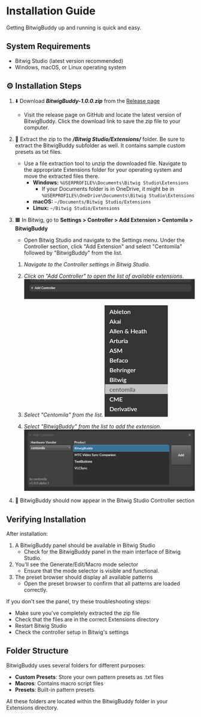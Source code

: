 # Installation Guide

Getting BitwigBuddy up and running is quick and easy.

## System Requirements

- Bitwig Studio (latest version recommended)
- Windows, macOS, or Linux operating system

## ⚙️ Installation Steps

1. ⬇️ Download **_BitwigBuddy-1.0.0.zip_** from the [Release page](https://github.com/centomila/BeatBuddy-Bitwig-Extension-MIDI-Drum-Generator/releases)
   - Visit the release page on GitHub and locate the latest version of BitwigBuddy. Click the download link to save the zip file to your computer.

2. 📂 Extract the zip to the **_/Bitwig Studio/Extensions/_** folder. Be sure to extract the BitwigBuddy subfolder as well. It contains sample custom presets as txt files.
   - Use a file extraction tool to unzip the downloaded file. Navigate to the appropriate Extensions folder for your operating system and move the extracted files there.
     - **Windows:** `%USERPROFILE%\Documents\Bitwig Studio\Extensions`
       - If your Documents folder is in OneDrive, it might be in `%USERPROFILE%\OneDrive\Documents\Bitwig Studio\Extensions`
     - **macOS:** `~/Documents/Bitwig Studio/Extensions`
     - **Linux:** `~/Bitwig Studio/Extensions`

3. 🟧 In Bitwig, go to **Settings > Controller > Add Extension > Centomila > BitwigBuddy**
   - Open Bitwig Studio and navigate to the Settings menu. Under the Controller section, click "Add Extension" and select "Centomila" followed by "BitwigBuddy" from the list.

   1. *Navigate to the Controller settings in Bitwig Studio.*
   2. *Click on "Add Controller" to open the list of available extensions.*
      ![Add Controller Step 1](images/Add-Controller-1.png)

   3. *Select "Centomila" from the list.*
   ![Add Controller Step 2](images/Add-Controller-2.png)

   4. *Select "BitwigBuddy" from the list to add the extension.*
   ![Add Controller Step 3](images/Add-Controller-3.png)

4. 🎉 BitwigBuddy should now appear in the Bitwig Studio Controller section

## Verifying Installation

After installation:

1. A BitwigBuddy panel should be available in Bitwig Studio
   - Check for the BitwigBuddy panel in the main interface of Bitwig Studio.
2. You'll see the Generate/Edit/Macro mode selector
   - Ensure that the mode selector is visible and functional.
3. The preset browser should display all available patterns
   - Open the preset browser to confirm that all patterns are loaded correctly.

If you don't see the panel, try these troubleshooting steps:

- Make sure you've completely extracted the zip file
- Check that the files are in the correct Extensions directory
- Restart Bitwig Studio
- Check the controller setup in Bitwig's settings

## Folder Structure

BitwigBuddy uses several folders for different purposes:

- **Custom Presets**: Store your own pattern presets as .txt files
- **Macros**: Contains macro script files
- **Presets**: Built-in pattern presets

All these folders are located within the BitwigBuddy folder in your Extensions directory.
